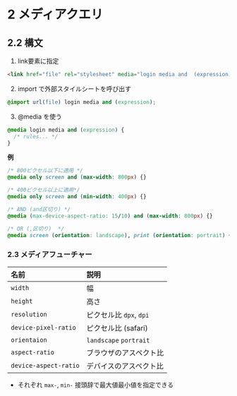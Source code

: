 # 2 メディアクエリ

## 2.2 構文

1. link要素に指定

```html
<link href="file" rel="stylesheet" media="login media and  (expression)">
```

2. import で外部スタイルシートを呼び出す

```css
@import url(file) login media and (expression);
```

3. @media を使う

```css
@media login media and (expression) {
  /* rules... */
}
```

__例__  

```css
/* 800ピクセル以下に適用 */
@media only screen and (max-width: 800px) {}

/* 400ピクセル以上に適用*/
@media only screen and (min-width: 400px) {}

/* AND (and区切り) */
@media (max-device-aspect-ratio: 15/10) and (max-width: 800px) {}

/* OR (,区切り)  */
@media screen (orientation: landscape), print (orientation: portrait) {}
```

### 2.3 メディアフューチャー

|名前|説明|
|:--|:--|
| `width` |幅|
| `height` |高さ|
| `resolution` |ピクセル比 `dpx`, `dpi`|
| `device-pixel-ratio` |ピクセル比 (safari)|
| `orientaion` | `landscape` `portrait` |
| `aspect-ratio` |ブラウザのアスペクト比|
| `device-aspect-ratio` |デバイスのアスペクト比|

* それぞれ `max-`, `min-` 接頭辞で最大値最小値を指定できる
